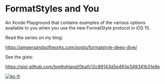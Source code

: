 # FormatStyles and You

An Xcode Playground that contains examples of the various options available to you when you use the new FormatStyle protocol in iOS 15.

Read the series on my blog:

https://ampersandsoftworks.com/posts/formatstyle-deep-dive/

See the gists:

https://gist.github.com/brettohland/0bafc12c89143d5e493e349341b31e9e

[![ko-fi](https://ko-fi.com/img/githubbutton_sm.svg)](https://ko-fi.com/Q5Q6BLZHQ)

